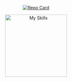 
<p align="center">
  <a href="https://github.com/SMMURDA/cdn-host">
    <img src="https://github-readme-stats.vercel.app/api/pin/?username=SMMURDA&repo=cdn-host&theme=white&show_icons=true&hide_border=false" alt="Repo Card" />
  </a>
</p>

<p align="center">
  <img src="https://skillicons.dev/icons?i=html,css,js,ts,docker" alt="My Skills" style="width: 200px;" />
</p>
